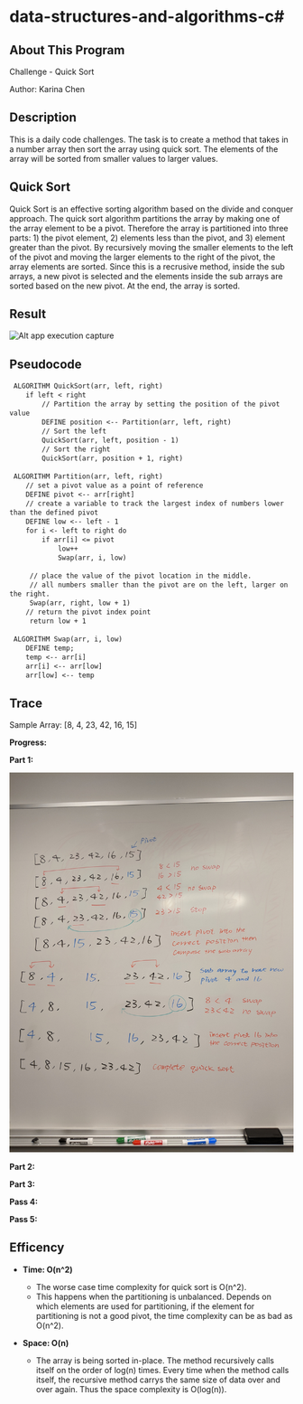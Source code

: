 # data-structures-and-algorithms-c#

## About This Program
Challenge - Quick Sort

Author: Karina Chen

## Description
This is a daily code challenges. The task is to create a method that takes in a number array then sort the array using quick sort. The elements of the array will be sorted from smaller values to larger values.

## Quick Sort
Quick Sort is an effective sorting algorithm based on the divide and conquer approach. The quick sort algorithm partitions the array by making one of the array element to be a pivot. Therefore the array is partitioned into three parts: 1) the pivot element, 2) elements less than the pivot, and 3) element greater than the pivot. By recursively moving the smaller elements to the left of the pivot and moving the larger elements to the right of the pivot, the array elements are sorted. Since this is a recrusive method, inside the sub arrays, a new pivot is selected and the elements inside the sub arrays are sorted based on the new pivot. At the end, the array is sorted.

## Result
![Alt app execution capture](/Assets/.JPG)

## Pseudocode
```
 ALGORITHM QuickSort(arr, left, right)
    if left < right
        // Partition the array by setting the position of the pivot value 
        DEFINE position <-- Partition(arr, left, right)
        // Sort the left
        QuickSort(arr, left, position - 1)
        // Sort the right
        QuickSort(arr, position + 1, right)

 ALGORITHM Partition(arr, left, right)
    // set a pivot value as a point of reference
    DEFINE pivot <-- arr[right]
    // create a variable to track the largest index of numbers lower than the defined pivot
    DEFINE low <-- left - 1
    for i <- left to right do
        if arr[i] <= pivot
            low++
            Swap(arr, i, low)

     // place the value of the pivot location in the middle.
     // all numbers smaller than the pivot are on the left, larger on the right. 
     Swap(arr, right, low + 1)
    // return the pivot index point
     return low + 1

 ALGORITHM Swap(arr, i, low)
    DEFINE temp;
    temp <-- arr[i]
    arr[i] <-- arr[low]
    arr[low] <-- temp
```
## Trace
Sample Array:
[8, 4, 23, 42, 16, 15]

**Progress:**

**Part 1:**


![Alt app execution capture](/Assets/code28_1.JPG)

**Part 2:**


**Part 3:**


**Pass 4:**


**Pass 5:**



## Efficency

* **Time: O(n^2)**
  * The worse case time complexity for quick sort is O(n^2).
  * This happens when the partitioning is unbalanced. Depends on which elements are used for partitioning, if the element for partitioning is not a good pivot, the time complexity can be as bad as O(n^2).

* **Space: O(n)**
  * The array is being sorted in-place. The method recursively calls itself on the order of log(n) times. Every time when the method calls itself, the recursive method carrys the same size of data over and over again. Thus the space complexity is O(log(n)).